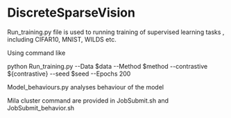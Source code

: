 # DiscreteSparseVision


Run_training.py  file is used to running training of supervised learning tasks , including CIFAR10, MNIST, WILDS etc.

Using command like 

python Run_training.py --Data $data --Method $method --contrastive ${contrastive} --seed $seed --Epochs 200


Model_behaviours.py analyses behaviour of the model 

Mila cluster command are provided in JobSubmit.sh and JobSubmit_behavior.sh
